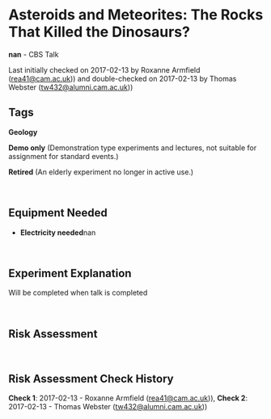 # Asteroids and Meteorites: The Rocks That Killed the Dinosaurs?

**nan** - CBS Talk

Last initially checked on 2017-02-13 by Roxanne Armfield (rea41@cam.ac.uk)) and double-checked on 2017-02-13 by Thomas Webster (tw432@alumni.cam.ac.uk))

## Tags
<!--- Start Tags (DO NOT REMOVE THIS COMMENT) --->

**Geology**

**Demo only** (Demonstration type experiments and lectures, not suitable for assignment for standard events.)

**Retired** (An elderly experiment no longer in active use.)
<!--- End Tags (DO NOT REMOVE THIS COMMENT) --->

<br/>

## Equipment Needed 
- **Electricity needed**nan

<br/>

## Experiment Explanation 

Will be completed when talk is completed

<br/>

## Risk Assessment



<br/>

## Risk Assessment Check History 

**Check 1**: 2017-02-13 - Roxanne Armfield (rea41@cam.ac.uk)), **Check 2**: 2017-02-13 - Thomas Webster (tw432@alumni.cam.ac.uk))